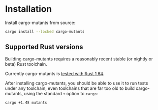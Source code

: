 # Installation

Install cargo-mutants from source:

```sh
cargo install --locked cargo-mutants
```

## Supported Rust versions

Building cargo-mutants requires a reasonably recent stable (or nightly or beta) Rust toolchain.

Currently cargo-mutants is
[tested with Rust 1.64](https://github.com/sourcefrog/cargo-mutants/actions/workflows/msrv.yml).

After installing cargo-mutants, you should be able to use it to run tests under
any toolchain, even toolchains that are far too old to build cargo-mutants, using the standard `+` option to `cargo`:

```sh
cargo +1.48 mutants
```
